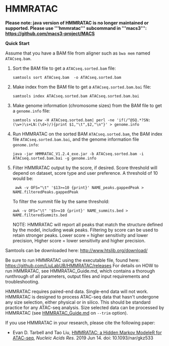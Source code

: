 # HMMRATAC

**Please note: java version of HMMRATAC is no longer maintained or supported. Please use '''hmmratac''' subcommand in '''macs3''': https://github.com/macs3-project/MACS**

**Quick Start**

Assume that you have a BAM file from aligner such as ```bwa mem``` named ```ATACseq.bam```.

1. Sort the BAM file to get a ```ATACseq.sorted.bam``` file:

   ```samtools sort ATACseq.bam  -o ATACseq.sorted.bam```

2. Make index from the BAM file to get a ```ATACseq.sorted.bam.bai``` file:

   ```samtools index ATACseq.sorted.bam ATACseq.sorted.bam.bai```

3. Make genome information (chromosome sizes) from the BAM file to get a ```genome.info``` file:

   ```samtools view -H ATACseq.sorted.bam| perl -ne 'if(/^@SQ.*?SN:(\w+)\s+LN:(\d+)/){print $1,"\t",$2,"\n"}' > genome.info ```

4. Run HMMRATAC on the sorted BAM ```ATACseq.sorted.bam```, the BAM index file ```ATACseq.sorted.bam.bai```, and the genome information file ```genome.info```:

   ```java -jar HMMRATAC_V1.2.4_exe.jar -b ATACseq.sorted.bam -i ATACseq.sorted.bam.bai -g genome.info```
   
5. Filter HMMRATAC output by the score, if desired. Score threshold will depend on dataset, score type and user preference.
   A threshold of 10 would be:
   
   ``` awk -v OFS="\t" '$13>=10 {print}' NAME_peaks.gappedPeak > NAME.filteredPeaks.gappedPeak```
   
   To filter the summit file by the same threshold:
   
   ```awk -v OFS="\t" '$5>=10 {print}' NAME_summits.bed > NAME.filteredSummits.bed```
   
   NOTE: HMMRATAC will report all peaks that match the structure defined by the model, including weak peaks. Filtering by score 
   can be used to retain stronger peaks. Lower score = higher sensitivity and lower precision, Higher score = lower sensitivity and 
   higher precision.

Samtools can be downloaded here: http://www.htslib.org/download/

Be sure to run HMMRATAC using the executable file, found here: 
https://github.com/LiuLabUB/HMMRATAC/releases
For details on HOW to run HMMRATAC, see HMMRATAC_Guide.md, which contains a thorough runthrough of all parameters, output files and input
requirements and troubleshooting.

HMMRATAC requires paired-end data. Single-end data will not work. HMMRATAC is designed to process ATAC-seq data that hasn't undergone
any size selection, either physical or in silico. This should be standard practice for any ATAC-seq analysis. Size selected data can be
processed by HMMRATAC (see [HMMRATAC_Guide.md](./HMMRATAC_Guide.md#commandline-options) on ```--trim``` option). 

If you use HMMRATAC in your research, please cite the following paper:

- Evan D. Tarbell and Tao Liu, [HMMRATAC: a Hidden Markov ModeleR for ATAC-seq](https://academic.oup.com/nar/advance-article/doi/10.1093/nar/gkz533/5519166), *Nucleic Acids Res.* 2019 Jun 14. doi: 10.1093/nar/gkz533
